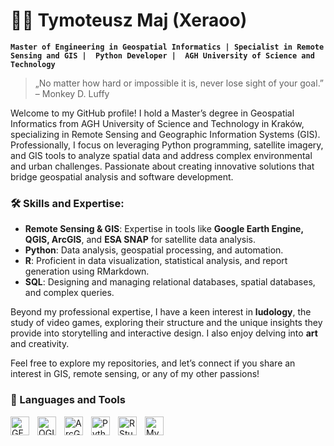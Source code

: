 # 🧑‍💻 Tymoteusz Maj (Xeraoo)

**`Master of Engineering in Geospatial Informatics | Specialist in Remote Sensing and GIS |  Python Developer |  AGH University of Science and Technology`**

> „No matter how hard or impossible it is, never lose sight of your goal.” – Monkey D. Luffy

Welcome to my GitHub profile! I hold a Master’s degree in Geospatial Informatics from AGH University of Science and Technology in Kraków, specializing in Remote Sensing and Geographic Information Systems (GIS). Professionally, I focus on leveraging Python programming, satellite imagery, and GIS tools to analyze spatial data and address complex environmental and urban challenges. Passionate about creating innovative solutions that bridge geospatial analysis and software development.

### 🛠 Skills and Expertise:
- **Remote Sensing & GIS**: Expertise in tools like **Google Earth Engine, QGIS, ArcGIS**, and **ESA SNAP** for satellite data analysis.
- **Python**: Data analysis, geospatial processing, and automation.
- **R**: Proficient in data visualization, statistical analysis, and report generation using RMarkdown.
- **SQL**: Designing and managing relational databases, spatial databases, and complex queries.

Beyond my professional expertise, I have a keen interest in **ludology**, the study of video games, exploring their structure and the unique insights they provide into storytelling and interactive design. I also enjoy delving into **art** and creativity.



Feel free to explore my repositories, and let’s connect if you share an interest in GIS, remote sensing, or any of my other passions!


### 🧰 Languages and Tools


<img align="left" alt="GEE" width="30px" style="padding-right:10px;" src="https://cdn.icon-icons.com/icons2/1508/PNG/512/googleearth-engine_104576.png">
<img align="left" alt="QGIS" width="30px" style="padding-right:10px;" src="https://www.svgrepo.com/show/306623/qgis.svg">
<img align="left" alt="ArcGIS Pro" width="30px" style="padding-right:10px;" src="https://tl.vhv.rs/dpng/s/295-2958586_transparent-arcgis-logo-png-arcgis-pro-logo-png.png">
<img align="left" alt="Python" width="30px" style="padding-right:10px;" src="https://cdn.jsdelivr.net/gh/devicons/devicon/icons/python/python-original-wordmark.svg" />
<img align="left" alt="RStudio" width="30px" style="padding-right:10px;" src="https://cdn.jsdelivr.net/gh/devicons/devicon/icons/rstudio/rstudio-original.svg" />
<img align="left" alt="MySQL" width="30px" style="padding-right:10px;" src="https://cdn.jsdelivr.net/gh/devicons/devicon/icons/mysql/mysql-original-wordmark.svg" />
